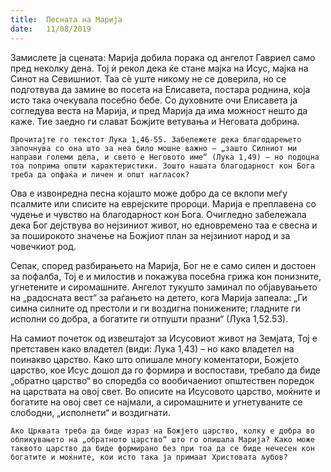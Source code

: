 ```yaml
---
title:  Песната на Марија
date:   11/08/2019
---
```


Замислете ја сцената: Марија добила порака од ангелот Гавриел само пред неколку дена. Тој ѝ рекол дека ќе стане мајка на Исус, мајка на Синот на Севишниот. Таа сè уште никому не се доверила, но се подготвува да замине во посета на Елисавета, постара роднина, која исто така очекувала посебно бебе. Со духовните очи Елисавета ја согледува веста на Марија, и пред Марија да има можност нешто да каже. Тие заедно ги слават Божјите ветувања и Неговата добрина.

`Прочитајте го текстот Лука 1,46-55. Забележете дека благодарењето започнува со она што за неа било мошне важно – „зашто Силниот ми направи големи дела, и свето е Неговото име“ (Лука 1,49) – но подоцна тоа поприма општи карактеристики. Зошто нашата благодарност кон Бога треба да опфаќа и личен и општ нагласок?`

Ова е извонредна песна којашто може добро да се вклопи меѓу псалмите или списите на еврејските пророци. Марија е преплавена со чудење и чувство на благодарност кон Бога. Очигледно забележала дека Бог дејствува во нејзиниот живот, но едновремено таа е свесна и за поширокото значење на Божјиот план за нејзиниот народ и за човечкиот род.

Сепак, според разбирањето на Марија, Бог не е само силен и достоен за пофалба, Тој е и милостив и покажува посебна грижа кон понизните, угнетените и сиромашните. Ангелот тукушто заминал по објавувањето на „радосната вест“ за раѓањето на детето, кога Марија запеала: „Ги симна силните од престоли и ги воздигна понижените; гладните ги исполни со добра, а богатите ги отпушти празни“ (Лука 1,52.53).

На самиот почеток од извештајот за Исусовиот живот на Земјата, Тој е претставен како владетел (види: Лука 1,43) – но како владетел на поинакво царство. Како што опишале многу коментатори, Божјето царство, кое Исус дошол да го формира и воспостави, требало да биде „обратно царство“ во споредба со вообичаениот општествен поредок на царствата на овој свет. Во описите на Исусовото царство, моќните и богатите на овој свет се најмали, а сиромашните и угнетуваните се слободни, „исполнети“ и воздигнати.

`Ако Црквата треба да биде израз на Божјето царство, колку е добра во обликувањето на „обратното царство“ што го опишала Мари­ја? Како може таквото царство да биде формирано без при тоа да се биде нечесен кон богатите и моќните, кои исто така ја примаат Христовата љубов?`
